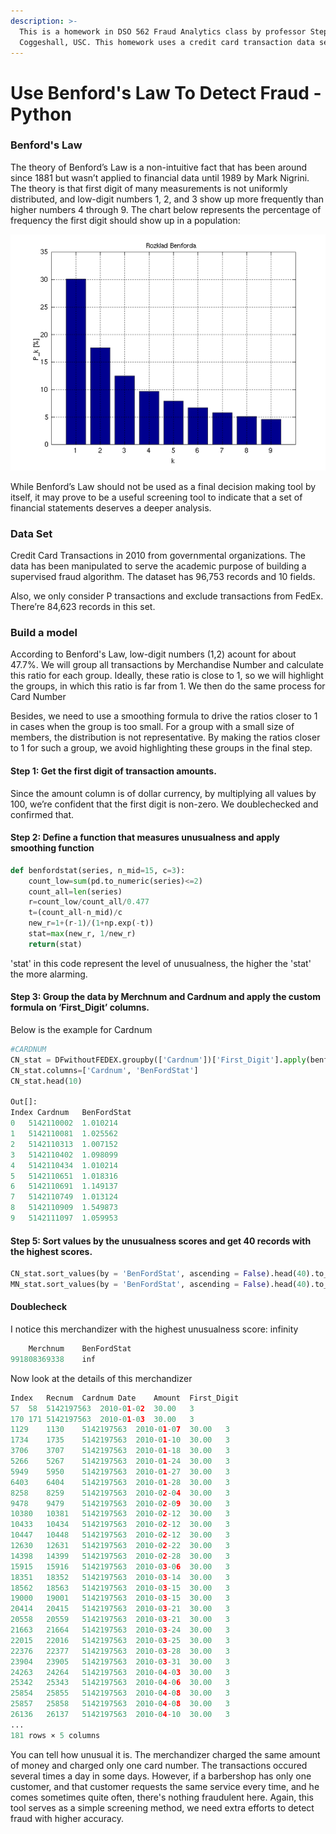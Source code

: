```yaml
---
description: >-
  This is a homework in DSO 562 Fraud Analytics class by professor Stephen
  Coggeshall, USC. This homework uses a credit card transaction data set.
---
```


# Use Benford's Law To Detect Fraud - Python

### Benford's Law

The theory of Benford’s Law is a non-intuitive fact that has been around since 1881 but wasn’t applied to financial data until 1989 by Mark Nigrini. The theory is that first digit of many measurements is not uniformly distributed, and low-digit numbers 1, 2, and 3 show up more frequently than higher numbers 4 through 9. The chart below represents the percentage of frequency the first digit should show up in a population:

![Benford's Law](../resources/P02/images/dist.png)

While Benford’s Law should not be used as a final decision making tool by itself, it may prove to be a useful screening tool to indicate that a set of financial statements deserves a deeper analysis.

### Data Set

Credit Card Transactions in 2010 from governmental organizations. The data has been manipulated to serve the academic purpose of building a supervised fraud algorithm. The dataset has 96,753 records and 10 fields.

Also, we only consider P transactions and exclude transactions from FedEx. There’re 84,623 records in this set.

### Build a model

According to Benford's Law, low-digit numbers (1,2) acount for about 47.7%. We will group all transactions by Merchandise Number and calculate this ratio for each group. Ideally, these ratio is close to 1, so we will highlight the groups, in which this ratio is far from 1. We then do the same process for Card Number

Besides, we need to use a smoothing formula to drive the ratios closer to 1 in cases when the group is too small. For a group with a small size of members, the distribution is not representative. By making the ratios closer to 1 for such a group, we avoid highlighting these groups in the final step.

#### Step 1: Get the first digit of transaction amounts. 

Since the amount column is of dollar currency, by multiplying all values by 100, we’re confident that the first digit is non-zero. We doublechecked and confirmed that.

#### Step 2: Define a function that measures unusualness and apply smoothing function

```python
def benfordstat(series, n_mid=15, c=3):
    count_low=sum(pd.to_numeric(series)<=2)
    count_all=len(series)
    r=count_low/count_all/0.477
    t=(count_all-n_mid)/c
    new_r=1+(r-1)/(1+np.exp(-t))
    stat=max(new_r, 1/new_r)
    return(stat)
```
'stat' in this code represent the level of unusualness, the higher the 'stat' the more alarming.

#### Step 3: Group the data by Merchnum and Cardnum and apply the custom formula on ‘First_Digit’ columns.

Below is the example for Cardnum
```python
#CARDNUM
CN_stat = DFwithoutFEDEX.groupby(['Cardnum'])['First_Digit'].apply(benfordstat).reset_index()
CN_stat.columns=['Cardnum', 'BenFordStat']
CN_stat.head(10)

Out[]:
Index Cardnum	BenFordStat
0	5142110002	1.010214
1	5142110081	1.025562
2	5142110313	1.007152
3	5142110402	1.098099
4	5142110434	1.010214
5	5142110651	1.018316
6	5142110691	1.149137
7	5142110749	1.013124
8	5142110909	1.549873
9	5142111097	1.059953
```


#### Step 5: Sort values by the unusualness scores and get 40 records with the highest scores.
```python
CN_stat.sort_values(by = 'BenFordStat', ascending = False).head(40).to_csv('Benford_Cardnum.csv')
MN_stat.sort_values(by = 'BenFordStat', ascending = False).head(40).to_csv('Benford_Merchnum.csv')
```

#### Doublecheck

I notice this merchandizer with the highest unusualness score: infinity
```python
	Merchnum	BenFordStat
991808369338	inf
```

Now look at the details of this merchandizer

```python
Index	Recnum	Cardnum	Date	Amount	First_Digit
57	58	5142197563	2010-01-02	30.00	3
170	171	5142197563	2010-01-03	30.00	3
1129	1130	5142197563	2010-01-07	30.00	3
1734	1735	5142197563	2010-01-10	30.00	3
3706	3707	5142197563	2010-01-18	30.00	3
5266	5267	5142197563	2010-01-24	30.00	3
5949	5950	5142197563	2010-01-27	30.00	3
6403	6404	5142197563	2010-01-28	30.00	3
8258	8259	5142197563	2010-02-04	30.00	3
9478	9479	5142197563	2010-02-09	30.00	3
10380	10381	5142197563	2010-02-12	30.00	3
10433	10434	5142197563	2010-02-12	30.00	3
10447	10448	5142197563	2010-02-12	30.00	3
12630	12631	5142197563	2010-02-22	30.00	3
14398	14399	5142197563	2010-02-28	30.00	3
15915	15916	5142197563	2010-03-06	30.00	3
18351	18352	5142197563	2010-03-14	30.00	3
18562	18563	5142197563	2010-03-15	30.00	3
19000	19001	5142197563	2010-03-15	30.00	3
20414	20415	5142197563	2010-03-21	30.00	3
20558	20559	5142197563	2010-03-21	30.00	3
21663	21664	5142197563	2010-03-24	30.00	3
22015	22016	5142197563	2010-03-25	30.00	3
22376	22377	5142197563	2010-03-28	30.00	3
23904	23905	5142197563	2010-03-31	30.00	3
24263	24264	5142197563	2010-04-03	30.00	3
25342	25343	5142197563	2010-04-06	30.00	3
25854	25855	5142197563	2010-04-08	30.00	3
25857	25858	5142197563	2010-04-08	30.00	3
26136	26137	5142197563	2010-04-10	30.00	3
...
181 rows × 5 columns
```

You can tell how unusual it is. The merchandizer charged the same amount of money and charged only one card number. The transactions occured several times a day in some days. However, if a barbershop has only one customer, and that customer requests the same service every time, and he comes sometimes quite often, there's nothing fraudulent here. Again, this tool serves as a simple screening method, we need extra efforts to detect fraud with higher accuracy.
